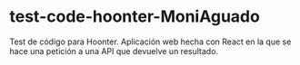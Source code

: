 # test-code-hoonter-MoniAguado
Test de código para Hoonter. Aplicación web hecha con React en la que se hace una petición a una API que devuelve un resultado.
